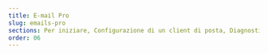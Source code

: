```yaml
---
title: E-mail Pro
slug: emails-pro
sections: Per iniziare, Configurazione di un client di posta, Diagnostica
order: 06
---
```

